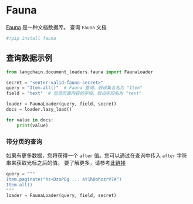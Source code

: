 # Fauna
[Fauna](https://fauna.com/) 是一种文档数据库。
查询 `Fauna` 文档
```python
#!pip install fauna
```
## 查询数据示例
```python
from langchain.document_loaders.fauna import FaunaLoader

secret = "<enter-valid-fauna-secret>"
query = "Item.all()"  # Fauna 查询。假设集合名为 "Item"
field = "text"  # 包含页面内容的字段。假设字段名为 "text"

loader = FaunaLoader(query, field, secret)
docs = loader.lazy_load()

for value in docs:
    print(value)
```

### 带分页的查询
如果有更多数据，您将获得一个 `after` 值。您可以通过在查询中传入 `after` 字符串来获取光标之后的值。
要了解更多，请参考[此链接](https://fqlx-beta--fauna-docs.netlify.app/fqlx/beta/reference/schema_entities/set/static-paginate)

```python
query = """
Item.paginate("hs+DzoPOg ... aY1hOohozrV7A")
Item.all()
"""
loader = FaunaLoader(query, field, secret)
```
